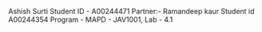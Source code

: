 Ashish Surti
Student ID - A00244471
Partner:-
Ramandeep kaur
Student id A00244354
Program - MAPD - JAV1001, Lab - 4.1